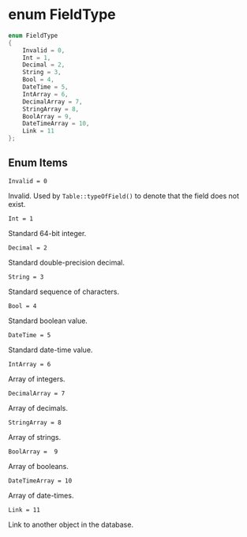 enum FieldType
==============

```cpp
enum FieldType
{
	Invalid = 0,
	Int = 1,
	Decimal = 2,
	String = 3,
	Bool = 4,
	DateTime = 5,
	IntArray = 6,
	DecimalArray = 7,
	StringArray = 8,
	BoolArray = 9,
	DateTimeArray = 10,
	Link = 11
};
```

Enum Items
----------

`Invalid = 0`

Invalid. Used by `Table::typeOfField()` to denote that the field does not exist.

`Int = 1`

Standard 64-bit integer.

`Decimal = 2`

Standard double-precision decimal.

`String = 3`

Standard sequence of characters.

`Bool = 4`

Standard boolean value.

`DateTime = 5`

Standard date-time value.

`IntArray = 6`

Array of integers.

`DecimalArray = 7`

Array of decimals.

`StringArray = 8`

Array of strings.

`BoolArray =  9`

Array of booleans.

`DateTimeArray = 10`

Array of date-times.

`Link = 11`

Link to another object in the database.
